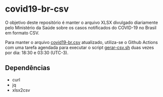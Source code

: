 # covid19-br-csv
O objetivo deste repositório é manter o arquivo XLSX divulgado diariamente pelo Ministério da Saúde sobre os casos notificados do COVID-19 no Brasil em formato CSV.

Para manter o arquivo [covid19-br.csv](covid19-br.csv) atualizado, utiliza-se o Github Actions com uma tarefa agendada para executar o script [gerar-csv.sh](gerar-csv.sh) duas vezes por dia: 18:30 e 03:30 (UTC-3).

## Dependências

* curl
* jq
* xlsx2csv
